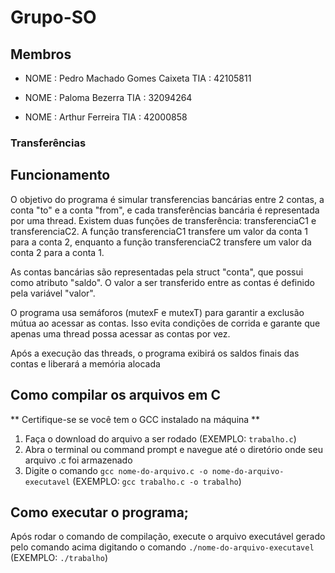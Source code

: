 # Grupo-SO
## Membros

* NOME : Pedro Machado Gomes Caixeta TIA  : 42105811

* NOME : Paloma Bezerra TIA  : 32094264

* NOME : Arthur Ferreira TIA  : 42000858

### Transferências

## Funcionamento
O objetivo do programa é simular transferencias bancárias entre 2 contas, a conta "to" e a conta "from", e cada transferências bancária é representada por uma thread. Existem duas funções de transferência: transferenciaC1 e transferenciaC2. A função transferenciaC1 transfere um valor da conta 1 para a conta 2, enquanto a função transferenciaC2 transfere um valor da conta 2 para a conta 1.

As contas bancárias são representadas pela struct "conta", que possui como atributo "saldo". O valor a ser transferido entre as contas é definido pela variável "valor".

O programa usa semáforos (mutexF e mutexT) para garantir a exclusão mútua ao acessar as contas. Isso evita condições de corrida e garante que apenas uma thread possa acessar as contas por vez.

Após a execução das threads, o programa exibirá os saldos finais das contas e liberará a memória alocada


## Como compilar os arquivos em C
** Certifique-se se você tem o GCC instalado na máquina **
1. Faça o download do arquivo a ser rodado (EXEMPLO: `trabalho.c`)
2. Abra o terminal ou command prompt e navegue até o diretório onde seu arquivo .c foi armazenado
3. Digite o comando `gcc nome-do-arquivo.c -o nome-do-arquivo-executavel` (EXEMPLO: `gcc trabalho.c -o trabalho`)

## Como executar o programa;

Após rodar o comando de compilação, execute o arquivo executável gerado pelo comando acima digitando o comando `./nome-do-arquivo-executavel` (EXEMPLO: `./trabalho`)
